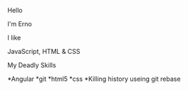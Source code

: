 Hello 

I'm Erno 

I like 

JavaScript, HTML & CSS

My Deadly Skills

*Angular
*git
*html5
*css
*Killing history useing git rebase


